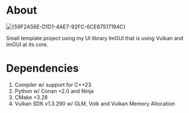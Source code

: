 # About

![{59F2A56E-D1D1-4AE7-92FC-6CE67517194C}](https://github.com/user-attachments/assets/9a976b6d-5384-4178-a31c-71f4952bc7b8)

Small template project using my UI library ImGUI that is using Vulkan and ImGUI at its core.

# Dependencies

1. Compiler w/ support for C++23
2. Python w/ Conan +2.0 and Ninja
3. CMake +3.28
4. Vulkan SDK v1.3.290 w/ GLM, Volk and Vulkan Memory Allocation
